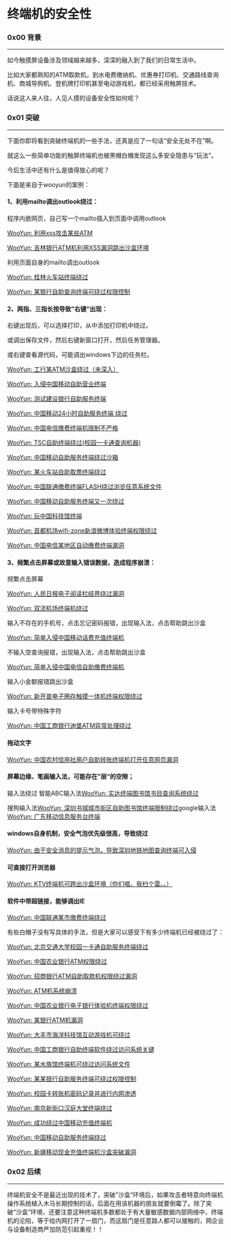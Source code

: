 # 终端机的安全性

### 0x00 背景

* * *

如今触摸屏设备涉及领域越来越多，深深的融入到了我们的日常生活中。

比如大家都熟知的ATM取款机，到水电费缴纳机、优惠券打印机、交通路线查询机、商城导购机、登机牌打印机甚至电动游戏机，都已经采用触屏技术。

话说这人来人往，人见人摸的设备安全性如何呢？

### 0x01 突破

* * *

下面你即将看到突破终端机的一些手法，还真是应了一句话“安全无处不在”啊。

就这么一些简单功能的触屏终端机也被黑帽白帽发现这么多安全隐患与“玩法”。

今后生活中还有什么是值得放心的呢？

下面是来自于wooyun的案例：

#### 1、利用mailto调出outlook绕过：

程序内嵌网页，自己写一个mailto插入到页面中调用outlook

[WooYun: 利用xss攻击某些ATM](http://www.wooyun.org/bugs/wooyun-2011-02844)

[WooYun: 吉林银行ATM机利用XSS漏洞跳出沙盒环境](http://www.wooyun.org/bugs/wooyun-2013-021481)

利用页面自身的mailto调出outlook

[WooYun: 桂林火车站终端绕过](http://www.wooyun.org/bugs/wooyun-2013-017549)

[WooYun: 某银行自助查询终端可绕过权限控制](http://www.wooyun.org/bugs/wooyun-2013-023080)

#### 2、两指、三指长按导致”右键“出现：

右键出现后，可以选择打印，从中添加打印机中绕过。

或调出保存文件，然后右键新窗口打开，然后任务管理器。

或右键查看源代码，可能调出windows下边的任务栏。

[WooYun: 工行某ATM沙盒绕过（未深入）](http://www.wooyun.org/bugs/wooyun-2013-021829)

[WooYun: 入侵中国移动自助营业终端](http://www.wooyun.org/bugs/wooyun-2012-012228)

[WooYun: 测试建设银行自助服务终端](http://www.wooyun.org/bugs/wooyun-2012-012229)

[WooYun: 中国移动24小时自助服务终端 绕过](http://www.wooyun.org/bugs/wooyun-2012-016372)

[WooYun: 中国电信缴费终端机限制不严格](http://www.wooyun.org/bugs/wooyun-2012-012279)

[WooYun: TSC自助终端绕过(校园一卡通查询机器)](http://www.wooyun.org/bugs/wooyun-2012-012942)

[WooYun: 中国移动自助服务终端绕过沙箱](http://www.wooyun.org/bugs/wooyun-2013-018259)

[WooYun: 某火车站自助取票终端绕过](http://www.wooyun.org/bugs/wooyun-2013-018616)

[WooYun: 中国联通缴费终端FLASH绕过浏览任意系统文件](http://www.wooyun.org/bugs/wooyun-2012-07851)

[WooYun: 中国移动自助服务终端又一次绕过](http://www.wooyun.org/bugs/wooyun-2012-013487)

[WooYun: 玩中国科技馆终端](http://www.wooyun.org/bugs/wooyun-2012-07530)

[WooYun: 首都机场wifi-zone新浪微博体验终端权限绕过](http://www.wooyun.org/bugs/wooyun-2012-06994)

[WooYun: 中国电信某地区自动缴费终端漏洞](http://www.wooyun.org/bugs/wooyun-2012-08099)

#### 3、频繁点击屏幕或故意输入错误数据，造成程序崩溃：

频繁点击屏幕

[WooYun: 人民日报电子阅读栏结界绕过漏洞](http://www.wooyun.org/bugs/wooyun-2011-01841)

[WooYun: 双流机场终端机绕过](http://www.wooyun.org/bugs/wooyun-2013-017328)

输入不存在的手机号，点击忘记密码报错，出现输入法，点击帮助跳出沙盒

[WooYun: 简单入侵中国移动话费充值终端机](http://www.wooyun.org/bugs/wooyun-2012-04160)

不输入空查询报错，出现输入法，点击帮助跳出沙盒

[WooYun: 简单入侵中国电信自助缴费终端机](http://www.wooyun.org/bugs/wooyun-2012-04204)

输入小金额报错跳出沙盒

[WooYun: 新开普电子圈存触摸一体机终端权限绕过](http://www.wooyun.org/bugs/wooyun-2012-06855)

输入卡号带特殊字符

[WooYun: 中国工商银行迪堡ATM异常处理绕过](http://www.wooyun.org/bugs/wooyun-2012-05459)

#### 拖动文字

[WooYun: 中国农村信用社用户自助转账终端机打开任意网页漏洞](http://www.wooyun.org/bugs/wooyun-2013-019957)

#### 屏幕边缘、笔画输入法，可能存在”层“的空隙；

输入法绕过 智能ABC输入法[WooYun: 实达终端图书馆书目查询系统绕过](http://www.wooyun.org/bugs/wooyun-2012-015338)

搜狗输入法[WooYun: 深圳书城城市街区自助图书馆终端限制绕过](http://www.wooyun.org/bugs/wooyun-2012-06545)google输入法[WooYun: 广东移动信息服务台终端](http://www.wooyun.org/bugs/wooyun-2012-05704)

#### windows自身机制，安全气泡优先级很高，导致绕过

[WooYun: 由于安全消息的提示气泡，导致深圳地铁地图查询终端可入侵](http://www.wooyun.org/bugs/wooyun-2012-05528)

#### 可直接打开浏览器

[WooYun: KTV终端机可跨出沙盒环境（你们唱，我扫个雷。。）](http://www.wooyun.org/bugs/wooyun-2013-024639)

#### 软件中带超链接，能够调出IE

[WooYun: 中国联通某市缴费终端绕过](http://www.wooyun.org/bugs/wooyun-2012-011843)

有些白帽子没有写具体的手法，但是大家可以感受下有多少终端机已经被绕过了：

[WooYun: 北京交通大学校园一卡通自助服务终端绕过](http://www.wooyun.org/bugs/wooyun-2012-013143)

[WooYun: 中国农业银行ATM权限绕过](http://www.wooyun.org/bugs/wooyun-2012-012488)

[WooYun: 招商银行ATM自助取款机权限绕过漏洞](http://www.wooyun.org/bugs/wooyun-2012-04762)

[WooYun: ATM机系统崩溃](http://www.wooyun.org/bugs/wooyun-2011-03164)

[WooYun: 中国农业银行电子银行体验机终端权限绕过](http://www.wooyun.org/bugs/wooyun-2012-04626)

[WooYun: 某银行ATM机漏洞](http://www.wooyun.org/bugs/wooyun-2011-02178)

[WooYun: 大丰市海洋科技馆互动游戏机可绕过](http://www.wooyun.org/bugs/wooyun-2013-018603)

[WooYun: 中国工商银行自助终端软件绕过访问系统关键](http://www.wooyun.org/bugs/wooyun-2013-016918)

[WooYun: 某水族馆终端机可绕过访问系统文件](http://www.wooyun.org/bugs/wooyun-2013-021146)

[WooYun: 某某银行自助服务终端可绕过权限控制](http://www.wooyun.org/bugs/wooyun-2013-023385)

[WooYun: 校园卡转账机密码记录并进行内网渗透](http://www.wooyun.org/bugs/wooyun-2013-020643)

[WooYun: 南京新街口汉庭大堂终端绕过](http://www.wooyun.org/bugs/wooyun-2013-020194)

[WooYun: 成功绕过中国移动充值终端机](http://www.wooyun.org/bugs/wooyun-2013-025169)

[WooYun: 中国移动自助服务终端绕过](http://www.wooyun.org/bugs/wooyun-2013-025742)

[WooYun: 新疆移动现金充值终端机沙盒突破漏洞](http://www.wooyun.org/bugs/wooyun-2013-026736)

### 0x02 后续

* * *

终端机安全不是最近出现的技术了，突破”沙盒“环境后，如果攻击者特意向终端机操作系统植入木马长期控制的话，后面在用该机器的朋友就要倒霉了。除了突破“沙盒”环境，还要注意这种终端机多数都处于有大量敏感数据内部网络中，终端机的沦陷，等于给内网打开了一扇门，而这扇门是任意路人都可以接触的，网企业与设备制造商严加防范引起重视！！